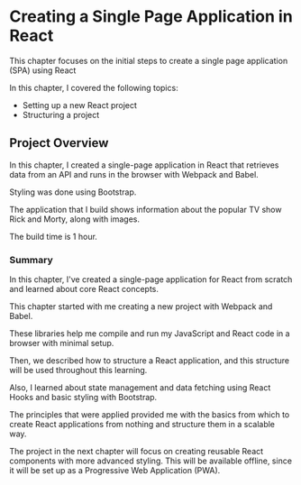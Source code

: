 # Creating a Single Page Application in React

This chapter focuses on the initial steps to create a single page application (SPA) using React

In this chapter, I covered the following topics: 
* Setting up a new React project 
* Structuring a project

## Project Overview

In this chapter, I created a single-page application in React that retrieves data from an API and runs in the browser with Webpack and Babel.

Styling was done using Bootstrap.

The application that I build shows information about the popular TV show Rick and Morty, along with images.

The build time is 1 hour.

### Summary

In this chapter, I've created a single-page application for React from scratch and learned about core React concepts.

This chapter started with me creating a new project with Webpack and Babel.

These libraries help me compile and run my JavaScript and React code in a browser with minimal setup.

Then, we described how to structure a React application, and this structure will be used throughout this learning.

Also, I learned about state management and data fetching using React Hooks and basic styling with Bootstrap. 

The principles that were applied provided me with the basics from which to create React applications from nothing and structure them in a scalable way.

The project in the next chapter will focus on creating reusable React components with more advanced styling. 
This will be available offline, since it will be set up as a Progressive Web Application (PWA).
